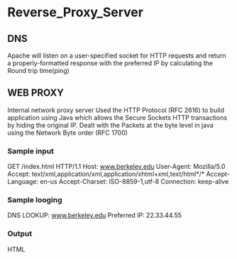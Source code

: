 # Reverse_Proxy_Server
## DNS
  Apache will listen on a user-specified socket for HTTP requests and return a properly-formatted response with the preferred IP by calculating the Round trip time(ping)
## WEB PROXY

 Internal network proxy server
 Used the HTTP Protocol (RFC 2616) to build application using Java which allows the Secure Sockets HTTP transactions by hiding the original IP.
 Dealt with the Packets at the byte level in java using the Network Byte order (RFC 1700)
 
### Sample input 
GET /index.html HTTP/1.1
Host: www.berkeley.edu
User-Agent: Mozilla/5.0
Accept: text/xml,application/xml,application/xhtml+xml,text/html*/*
Accept-Language: en-us Accept-Charset: ISO-8859-1,utf-8
Connection: keep-alive 


### Sample looging

DNS LOOKUP: www.berkeley.edu
Preferred IP: 22.33.44.55

### Output
  HTML
